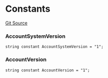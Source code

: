 # Constants
[Git Source](https://github.com/PermissionlessGames/degen-casino/blob/8f57908c9fa7257d5b12b8ce17569a15ef42890a/src/AccountSystem.sol)

### AccountSystemVersion

```solidity
string constant AccountSystemVersion = "1";
```

### AccountVersion

```solidity
string constant AccountVersion = "1";
```

